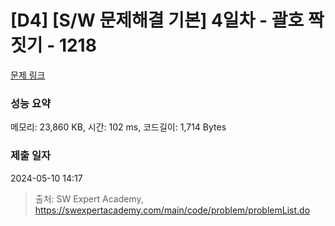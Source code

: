 # [D4] [S/W 문제해결 기본] 4일차 - 괄호 짝짓기 - 1218 

[문제 링크](https://swexpertacademy.com/main/code/problem/problemDetail.do?contestProbId=AV14eWb6AAkCFAYD) 

### 성능 요약

메모리: 23,860 KB, 시간: 102 ms, 코드길이: 1,714 Bytes

### 제출 일자

2024-05-10 14:17



> 출처: SW Expert Academy, https://swexpertacademy.com/main/code/problem/problemList.do
